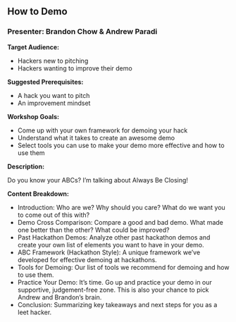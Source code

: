 ## How to Demo
### Presenter: Brandon Chow & Andrew Paradi

**Target Audience:** 
- Hackers new to pitching
- Hackers wanting to improve their demo

**Suggested Prerequisites:** 
- A hack you want to pitch
- An improvement mindset
 
**Workshop Goals:**
- Come up with your own framework for demoing your hack
- Understand what it takes to create an awesome demo
- Select tools you can use to make your demo more effective and how to use them

**Description:**

Do you know your ABCs? I’m talking about Always Be Closing! 

**Content Breakdown:**
- Introduction: Who are we? Why should you care? What do we want you to come out of this with?
- Demo Cross Comparison: Compare a good and bad demo. What made one better than the other? What could be improved?
- Past Hackathon Demos: Analyze other past hackathon demos and create your own list of elements you want to have in your demo.
- ABC Framework (Hackathon Style): A unique framework we’ve developed for effective demoing at hackathons.
- Tools for Demoing: Our list of tools we recommend for demoing and how to use them.
- Practice Your Demo: It’s time. Go up and practice your demo in our supportive, judgement-free zone. This is also your chance to pick Andrew and Brandon’s brain.
- Conclusion: Summarizing key takeaways and next steps for you as a leet hacker.
